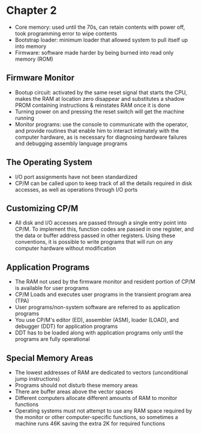 # Chapter 2
- Core memory: used until the 70s, can retain contents with power off, took programming error to wipe contents
- Bootstrap loader: minimum loader that allowed system to pull itself up into memory
- Firmware: software made harder by being burned into read only memory (ROM)

## Firmware Monitor
- Bootup circuit: activated by the same reset signal that starts the CPU, makes the RAM at location zero disappear and substitutes a shadow PROM containing instructions & reinstates RAM once it is done
- Turning power on and pressing the reset switch will get the machine running
- Monitor programs: use the console to communicate with the operator, and provide routines that enable him to interact intimately with the computer hardware, as is necessary for diagnosing hardware failures and debugging assembly language programs

## The Operating System
- I/O port assignments have not been standardized
- CP/M can be called upon to keep track of all the details required in disk accesses, as well as operations through I/O ports

## Customizing CP/M
- All disk and I/O accesses are passed through a single entry point into CP/M. To implement this, function codes are passed in one register, and the data or buffer address passed in other registers. Using these conventions, it is possible to write programs that will run on any computer hardware without modification

## Application Programs
- The RAM not used by the firmware monitor and resident portion of CP/M is available for user programs
- CP/M Loads and executes user programs in the transient program area (TPA)
- User programs/non-system software are referred to as application programs
- You use CP/M's editor (ED), assembler (ASM), loader (LOAD), and debugger (DDT) for application programs
- DDT has to be loaded along with application programs only until the programs are fully operational

## Special Memory Areas
- The lowest addresses of RAM are dedicated to vectors (unconditional jump instructions)
- Programs should not disturb these memory areas
- There are buffer areas above the vector spaces
- Different computers allocate different amounts of RAM to monitor functions
- Operating systems must not attempt to use any RAM space required by the monitor or other computer-specific functions, so sometimes a machine runs 46K saving the extra 2K for required functions
